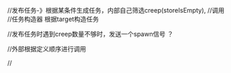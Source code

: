 
//发布任务-》根据某条件生成任务，内部自己筛选creep(storeIsEmpty),
//调用
//任务构造器  根据target构造任务


//发布任务时遇到creep数量不够时，发送一个spawn信号  ？

//外部根据定义顺序进行调用


//
